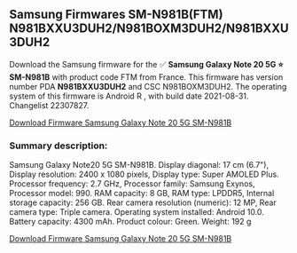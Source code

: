 <h2>Samsung Firmwares SM-N981B(FTM) N981BXXU3DUH2/N981BOXM3DUH2/N981BXXU3DUH2</h2>

Download the Samsung firmware for the ✅ <strong>Samsung Galaxy Note 20 5G ⭐ SM-N981B</strong> with product code FTM from France. This firmware has version number PDA <strong>N981BXXU3DUH2</strong> and CSC N981BOXM3DUH2. The operating system of this firmware is Android R , with build date 2021-08-31. Changelist 22307827.

[Download Firmware Samsung Galaxy Note 20 5G SM-N981B](https://samfirm.shop/samsung/firmware/450955)

<h3>Summary description:</h3>

Samsung Galaxy Note20 5G SM-N981B. Display diagonal: 17 cm (6.7"), Display resolution: 2400 x 1080 pixels, Display type: Super AMOLED Plus. Processor frequency: 2.7 GHz, Processor family: Samsung Exynos, Processor model: 990. RAM capacity: 8 GB, RAM type: LPDDR5, Internal storage capacity: 256 GB. Rear camera resolution (numeric): 12 MP, Rear camera type: Triple camera. Operating system installed: Android 10.0. Battery capacity: 4300 mAh. Product colour: Green. Weight: 192 g

[Download Firmware Samsung Galaxy Note 20 5G SM-N981B](https://samfirm.shop/samsung/firmware/450955)